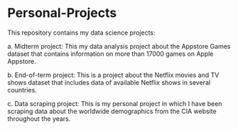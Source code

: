 # Personal-Projects
This repository contains my data science projects:

a. Midterm project: This my data analysis project about the Appstore Games dataset that contains information on more than 17000 games on Apple Appstore. 

b. End-of-term project: This is a project about the Netflix movies and TV shows dataset that includes data of available Netflix shows in several countries.

c. Data scraping project: This is my personal project in which I have been scraping data about the worldwide demographics from the CIA website throughout the years. 
